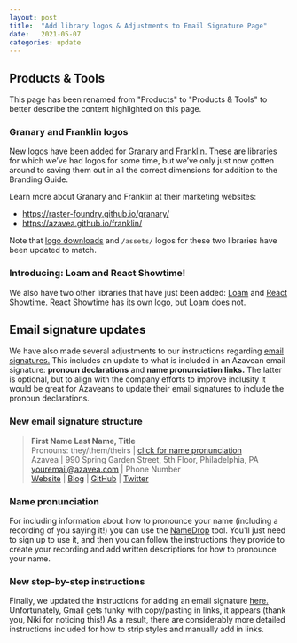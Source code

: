 ```yaml
---
layout: post
title:  "Add library logos & Adjustments to Email Signature Page"
date:   2021-05-07
categories: update
---
```


## Products & Tools
This page has been renamed from "Products" to "Products & Tools" to better describe the content highlighted on this page.

### Granary and Franklin logos
New logos have been added for [Granary](/identity/products#granary) and [Franklin.](/identity/products#franklin) These are libraries for which we’ve had logos for some time, but we’ve only just now gotten around to saving them out in all the correct dimensions for addition to the Branding Guide.

Learn more about Granary and Franklin at their marketing websites: 
- https://raster-foundry.github.io/granary/
- https://azavea.github.io/franklin/

Note that [logo downloads](/logo-downloads.html) and `/assets/` logos for these two libraries have been updated to match.

### Introducing: Loam and React Showtime!
We also have two other libraries that have just been added: [Loam](https://geotiffinfo.com/) and [React Showtime.](https://react-showtime.dev/) React Showtime has its own logo, but Loam does not.

## Email signature updates
We have also made several adjustments to our instructions regarding [email signatures.](/communication/email-signature.html) This includes an update to what is included in an Azavean email signature: **pronoun declarations** and **name pronunciation links.** The latter is optional, but to align with the company efforts to improve inclusity it would be great for Azaveans to update their email signatures to include the pronoun declarations.

### New email signature structure
> **First Name Last Name, Title**<br>
Pronouns: they/them/theirs | <a href="#0">click for name pronunciation</a><br>
Azavea | 990 Spring Garden Street, 5th Floor, Philadelphia, PA<br>
<a href="#0">youremail@azavea.com</a> | Phone Number<br>
<a href="#0">Website</a> | <a href="#0">Blog</a> | <a href="#0">GitHub</a> | <a href="#0">Twitter</a>

### Name pronunciation
For including information about how to pronounce your name (including a recording of you saying it!) you can use the [NameDrop](https://namedrop.io/) tool. You'll just need to sign up to use it, and then you can follow the instructions they provide to create your recording and add written descriptions for how to pronounce your name. 

### New step-by-step instructions
Finally, we updated the instructions for adding an email signature [here.](/communication/email-signature.html#steps) Unfortunately, Gmail gets funky with copy/pasting in links, it appears (thank you, Niki for noticing this!) As a result, there are considerably more detailed instructions included for how to strip styles and manually add in links. 
